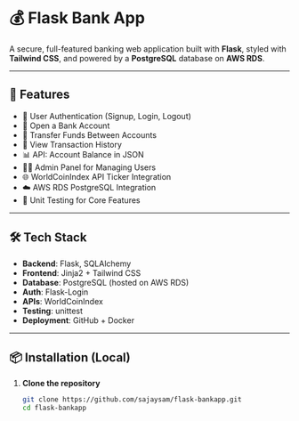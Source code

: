 # 💰 Flask Bank App

A secure, full-featured banking web application built with **Flask**, styled with **Tailwind CSS**, and powered by a **PostgreSQL** database on **AWS RDS**.

---

## 🚀 Features

- 🔐 User Authentication (Signup, Login, Logout)
- 💼 Open a Bank Account
- 💸 Transfer Funds Between Accounts
- 📄 View Transaction History
- 📊 API: Account Balance in JSON
- 👨‍💼 Admin Panel for Managing Users
- 🌐 WorldCoinIndex API Ticker Integration
- ☁️ AWS RDS PostgreSQL Integration
- 🧪 Unit Testing for Core Features

---

## 🛠 Tech Stack

- **Backend**: Flask, SQLAlchemy
- **Frontend**: Jinja2 + Tailwind CSS
- **Database**: PostgreSQL (hosted on AWS RDS)
- **Auth**: Flask-Login
- **APIs**: WorldCoinIndex
- **Testing**: unittest
- **Deployment**: GitHub + Docker

---

## 📦 Installation (Local)

1. **Clone the repository**
   ```bash
   git clone https://github.com/sajaysam/flask-bankapp.git
   cd flask-bankapp

